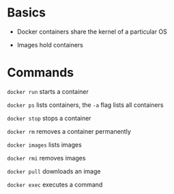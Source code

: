 # Basics

- Docker containers share the kernel of a particular OS

- Images hold containers

# Commands

`docker run` starts a container

`docker ps` lists containers, the `-a` flag lists all containers

`docker stop` stops a container

`docker rm` removes a container permanently

`docker images` lists images

`docker rmi` removes images

`docker pull` downloads an image

`docker exec` executes a command